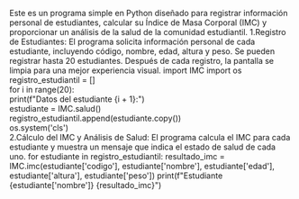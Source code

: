 Este es un programa simple en Python diseñado para registrar información personal de estudiantes, calcular su Índice de Masa Corporal (IMC) y proporcionar un análisis de la salud de la comunidad estudiantil.
1.Registro de Estudiantes:
El programa solicita información personal de cada estudiante, incluyendo código, nombre, edad, altura y peso.
Se pueden registrar hasta 20 estudiantes. Después de cada registro, la pantalla se limpia para una mejor experiencia visual.
import IMC
import os  
  registro_estudiantil = []                              
  for i in range(20):                                    
      print(f"Datos del estudiante {i + 1}:")            
      estudiante = IMC.salud()                           
      registro_estudiantil.append(estudiante.copy())     
      os.system('cls')                                   
2.Cálculo del IMC y Análisis de Salud:
El programa calcula el IMC para cada estudiante y muestra un mensaje que indica el estado de salud de cada uno.
for estudiante in registro_estudiantil:
    resultado_imc = IMC.imc(estudiante['codigo'], estudiante['nombre'], estudiante['edad'], estudiante['altura'], estudiante['peso'])
    print(f"Estudiante {estudiante['nombre']}  {resultado_imc}")
